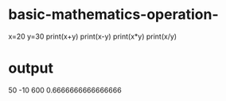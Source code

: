 # basic-mathematics-operation-
x=20
y=30
print(x+y)
print(x-y)
print(x*y)
print(x/y)
# output 
50
-10
600
0.6666666666666666
